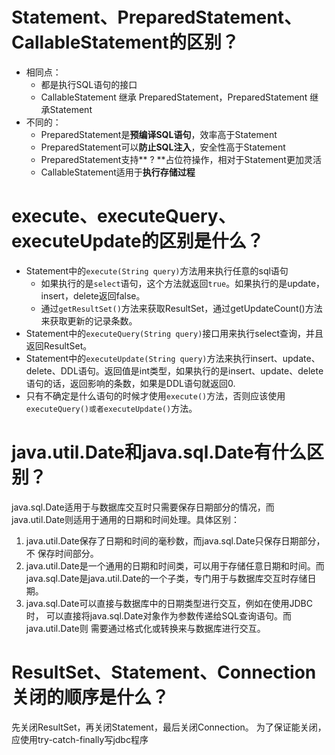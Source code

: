 # Statement、PreparedStatement、CallableStatement的区别？
- 相同点：
  - 都是执行SQL语句的接口
  - CallableStatement 继承 PreparedStatement，PreparedStatement 继承Statement
- 不同的：
  - PreparedStatement是**预编译SQL语句**，效率高于Statement
  - PreparedStatement可以**防止SQL注入**，安全性高于Statement
  - PreparedStatement支持** ? **占位符操作，相对于Statement更加灵活
  - CallableStatement适用于**执行存储过程**
# execute、executeQuery、executeUpdate的区别是什么？
- Statement中的`execute(String query)`方法用来执行任意的sql语句
  - 如果执行的是`select`语句，这个方法就返回`true`。如果执行的是update，insert，delete返回false。
  - 通过`getResultSet()`方法来获取ResultSet，通过getUpdateCount()方法来获取更新的记录条数。
- Statement中的`executeQuery(String query)`接口用来执行select查询，并且返回ResultSet。
- Statement中的`executeUpdate(String query)`方法来执行insert、update、delete、DDL语句。返回值是int类型，如果执行的是insert、update、delete语句的话，返回影响的条数，如果是DDL语句就返回0.
- 只有不确定是什么语句的时候才使用`execute()`方法，否则应该使用`executeQuery()或者executeUpdate()`方法。

# java.util.Date和java.sql.Date有什么区别？
java.sql.Date适用于与数据库交互时只需要保存日期部分的情况，而java.util.Date则适用于通用的日期和时间处理。具体区别：
1. java.util.Date保存了日期和时间的毫秒数，而java.sql.Date只保存日期部分，不
保存时间部分。
2. java.util.Date是一个通用的日期和时间类，可以用于存储任意日期和时间。而
java.sql.Date是java.util.Date的一个子类，专门用于与数据库交互时存储日期。
3. java.sql.Date可以直接与数据库中的日期类型进行交互，例如在使用JDBC时，
可以直接将java.sql.Date对象作为参数传递给SQL查询语句。而java.util.Date则
需要通过格式化或转换来与数据库进行交互。

# ResultSet、Statement、Connection关闭的顺序是什么？
先关闭ResultSet，再关闭Statement，最后关闭Connection。
为了保证能关闭，应使用try-catch-finally写jdbc程序
